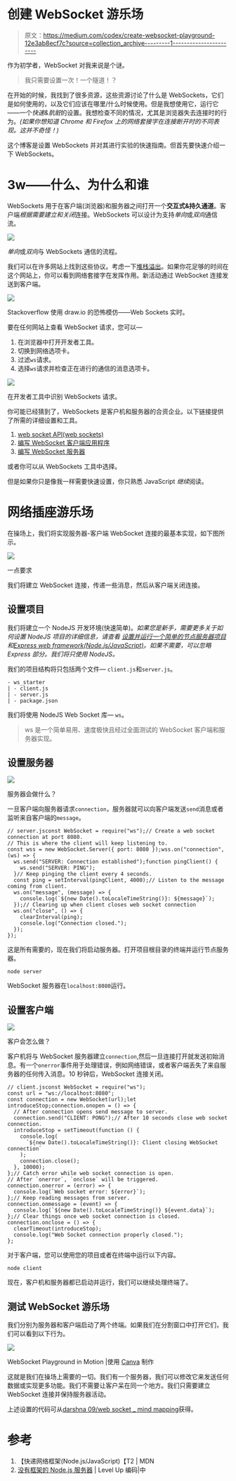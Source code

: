 # 创建 WebSocket 游乐场

> 原文：<https://medium.com/codex/create-websocket-playground-12e3ab8ecf7c?source=collection_archive---------1----------------------->

作为初学者，WebSocket 对我来说是个谜。

> 我只需要设置一次！一个隧道！？

在开始的时候，我找到了很多资源，这些资源讨论了什么是 WebSockets，它们是如何使用的，以及它们应该在哪里/什么时候使用。但是我想使用它，运行它——一个*快速&肮脏*的设置。我想检查不同的情况，尤其是浏览器失去连接时的行为。*(如果你想知道 Chrome 和 Firefox 上的网络套接字在连接断开时的不同表现。这并不奇怪！)*

这个博客是设置 WebSockets 并对其进行实验的快速指南。但首先要快速介绍一下 WebSockets。

# 3w——什么、为什么和谁

WebSockets 用于在客户端(浏览器)和服务器之间打开一个**交互式&持久通道**。客户端*根据需要建立和关闭*连接。WebSockets 可以设计为支持*单向*或*双向*通信流。

![](img/b249a912cbb61f7c08733e06c5ed94c4.png)

*单向*或*双向*与 WebSockets 通信的流程。

我们可以在许多网站上找到这些协议。考虑一下[堆栈溢出](https://stackoverflow.com/)。如果你花足够的时间在这个网站上，你可以看到网络套接字在发挥作用。新活动通过 WebSocket 连接发送到客户端。

![](img/6f9839dd97e82f6fc9555c2eee283bdc.png)

Stackoverflow 使用 draw.io 的恐怖模仿——Web Sockets 实时。

要在任何网站上查看 WebSocket 请求，您可以—

1.  在浏览器中打开开发者工具。
2.  切换到网络选项卡。
3.  过滤`ws`请求。
4.  选择`ws`请求并检查正在进行的通信的消息选项卡。

![](img/cbddef68afddd708011043fb680d3335.png)

在开发者工具中识别 WebSockets 请求。

你可能已经猜到了，WebSockets 是客户机和服务器的合资企业。以下链接提供了所需的详细设置和工具。

1.  [web socket API(web sockets)](https://developer.mozilla.org/en-US/docs/Web/API/WebSockets_API)
2.  [编写 WebSocket 客户端应用程序](https://developer.mozilla.org/en-US/docs/Web/API/WebSockets_API/Writing_WebSocket_client_applications)
3.  [编写 WebSocket 服务器](https://developer.mozilla.org/en-US/docs/Web/API/WebSockets_API/Writing_WebSocket_servers)

或者你可以从 WebSockets 工具中选择。

但是如果你只是像我一样需要快速设置，你只熟悉 JavaScript *继续*阅读。

# 网络插座游乐场

在操场上，我们将实现服务器-客户端 WebSocket 连接的最基本实现，如下图所示。

![](img/9b238a78837ad860b18be789d5fd9499.png)

一点要求

我们将建立 WebSocket 连接，传递一些消息，然后从客户端关闭连接。

## 设置项目

我们将建立一个 NodeJS 开发环境(快速简单)。*如果您是新手，需要更多关于如何设置 NodeJS 项目的详细信息，请查看* [*设置并运行一个简单的节点服务器项目*](https://levelup.gitconnected.com/set-up-and-run-a-simple-node-server-project-38b403a3dc09) *和*[*Express web framework(Node.js/JavaScript)*](https://developer.mozilla.org/en-US/docs/Learn/Server-side/Express_Nodejs)*。如果不需要，可以忽略 Express 部分。我们将只使用 NodeJS。*

我们的项目结构将只包括两个文件— `client.js`和`server.js`。

```
- ws_starter
| - client.js
| - server.js
| - package.json
```

我们将使用 NodeJS Web Socket 库— `ws`。

> ws 是一个简单易用、速度极快且经过全面测试的 WebSocket 客户端和服务器实现。

## 设置服务器

![](img/3058c0208e356fe2943402597e3f42e7.png)

服务器会做什么？

一旦客户端向服务器请求`connection`，服务器就可以向客户端发送`send`消息或者监听来自客户端的`message`。

```
// server.jsconst WebSocket = require("ws");// Create a web socket connection at port 8080.
// This is where the client will keep listening to.
const wss = new WebSocket.Server({ port: 8080 });wss.on("connection", (ws) => {
  ws.send("SERVER: Connection established");function pingClient() {
    ws.send("SERVER: PING");
  }// Keep pinging the client every 4 seconds.
  const ping = setInterval(pingClient, 4000);// Listen to the message coming from client.
  ws.on("message", (message) => {
    console.log(`${new Date().toLocaleTimeString()}: ${message}`);
  });// Clearing up when client closes web socket connection
  ws.on("close", () => {
    clearInterval(ping);
    console.log("Connection closed.");
  });
});
```

这是所有需要的，现在我们将启动服务器。打开项目根目录的终端并运行节点服务器。

```
node server
```

WebSocket 服务器在`localhost:8080`运行。

## 设置客户端

![](img/982777339f696ee8a911139eac96dc0c.png)

客户会怎么做？

客户机将与 WebSocket 服务器建立`connection`,然后一旦连接打开就发送初始消息。有一个`onerror`事件用于处理错误，例如网络错误，或者客户端丢失了来自服务器的任何传入消息。10 秒钟后，WebSocket 连接关闭。

```
// client.jsconst WebSocket = require("ws");
const url = "ws://localhost:8080";
const connection = new WebSocket(url);let introduceStop;connection.onopen = () => {
  // After connection opens send message to server.
  connection.send("CLIENT: PONG");// After 10 seconds close web socket connection.
  introduceStop = setTimeout(function () {
    console.log(
      `${new Date().toLocaleTimeString()}: Client closing WebSocket connection`
    );
    connection.close();
  }, 10000);
};// Catch error while web socket connection is open.
// After `onerror`, `onclose` will be triggered.
connection.onerror = (error) => {
  console.log(`Web socket error: ${error}`);
};// Keep reading messages from server.
connection.onmessage = (event) => {
  console.log(`${new Date().toLocaleTimeString()} ${event.data}`);
};// Clear things once web socket connection is closed.
connection.onclose = () => {
  clearTimeout(introduceStop);
  console.log("Web Socket connection properly closed.");
};
```

对于客户端，您可以使用您的项目或者在终端中运行以下内容。

```
node client
```

现在，客户机和服务器都已启动并运行，我们可以继续处理终端了。

## 测试 WebSocket 游乐场

我们分别为服务器和客户端启动了两个终端。如果我们在分割窗口中打开它们，我们可以看到以下行为。

![](img/637b4497c1cc5765bc863364ac3e9d8d.png)

WebSocket Playground in Motion |使用 [Canva](https://www.canva.com/create/gif-maker/) 制作

这就是我们在操场上需要的一切。我们有一个服务器，我们可以修改它来发送任何数据或实现更多功能。我们不需要让客户呆在同一个地方。我们只需要建立 WebSocket 连接并保持服务器活动。

上述设置的代码可从[darshna 09/web socket _ mind mapping](https://github.com/darshna09/websocket_mindmapping)获得。

# 参考

1.  【快递网络框架(Node.js/JavaScript)【T2 | MDN
2.  [没有框架的 Node.js 服务器](https://developer.mozilla.org/en-US/docs/Learn/Server-side/Node_server_without_framework) | Level Up 编码|中
